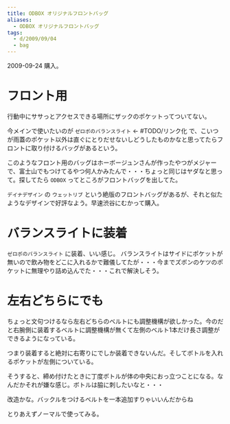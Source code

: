 ```yaml
---
title: ODBOX オリジナルフロントバッグ
aliases:
  - ODBOX オリジナルフロントバッグ
tags:
  - d/2009/09/04
  - bag
---
```


2009-09-24 購入。


フロント用
================================================================================
行動中にササっとアクセスできる場所にザックのポケットってついてない。

今メインで使いたいのが `ゼロポのバランスライト` ← #TODO/リンク化 で、こいつが雨蓋のポケット以外は直ぐにとりだせないしどうしたものかなと思ってたらフロントに取り付けるバッグがあるという。

このようなフロント用のバッグはホーボージュンさんが作ったやつがメジャーで、富士山でもつけてるやつ何人かみたんで・・・ちょっと同じはヤダなと思って。探してたら `ODBOX` ってところがフロントバッグを出してた。

`デイナデザイン` の `ウェットリブ` という絶版のフロントバッグがあるが、それと似たようなデザインで好評なよう。早速渋谷にむかって購入。


バランスライトに装着
================================================================================
`ゼロポのバランスライト` に装着、いい感じ。
バランスライトはサイドにポケットが無いので飲み物をどこに入れるかで難儀してたが・・・今までズボンのケツのポケットに無理やり詰め込んでた・・・これで解決しそう。



左右どちらにでも
================================================================================
ちょっと文句つけるなら左右どちらのベルトにも調整機構が欲しかった。今のだと右腕側に装着するベルトに調整機構が無くて左側のベルト1本だけ長さ調整ができるようになっている。

つまり装着すると絶対に右寄りにでしか装着できないんだ。そしてボトルを入れるポケットが左側についている。

そうすると、締め付けたときに丁度ボトルが体の中央におっ立つことになる。なんだかそれが嫌な感じ。ボトルは脇に刺したいなと・・・

改造かな。バックルをつけるベルトを一本追加すりゃいいんだからね

とりあえずノーマルで使ってみる。




